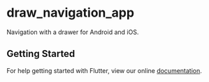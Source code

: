 # draw_navigation_app

Navigation with a drawer for Android and iOS.

## Getting Started

For help getting started with Flutter, view our online
[documentation](https://flutter.io/).
